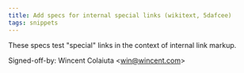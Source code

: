 ```yaml
---
title: Add specs for internal special links (wikitext, 5dafcee)
tags: snippets
---
```


These specs test "special" links in the context of internal link markup.

Signed-off-by: Wincent Colaiuta &lt;win@wincent.com&gt;
